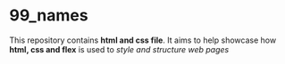 # 99_names
This repository contains **html and css file**. It aims to help showcase how **html, css and flex** is used to _style and structure web pages_
